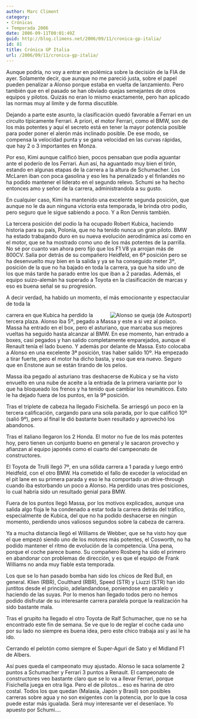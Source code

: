 ```yaml
---
author: Marc Climent
category:
- Crónicas
- Temporada 2006
date: 2006-09-11T00:01:49Z
guid: http://blog.climens.net/2006/09/11/cronica-gp-italia/
id: 81
title: Crónica GP Italia
url: /2006/09/11/cronica-gp-italia/
---
```


Aunque podría, no voy a entrar en polémica sobre la decisión de la FIA de ayer. Solamente decir, que aunque no me pareció justa, sobre el papel pueden penalizar a Alonso porque estaba en vuelta de lanzamiento. Pero también que en el pasado se han obviado quejas semejantes de otros equipos y pilotos. Quizás no eran lo mismo exactamente, pero han aplicado las normas muy al límite y de forma discutible.

Dejando a parte este asunto, la clasificación quedó favorable a Ferrari en un circuito típicamente Ferrari. A priori, el motor Ferrari, como el BMW, son de los más potentes y aquí el secreto está en tener la mayor potencia posible para poder poner el alerón más inclinado posible. De ese modo, se compensa la velocidad punta y se gana velocidad en las curvas rápidas, que hay 2 o 3 importantes en Monza.

Por eso, Kimi aunque calificó bien, pocos pensaban que podía aguantar ante el poderío de los Ferrari. Aun así, ha aguantado muy bien el tirón, estando en algunas etapas de la carrera a la altura de Schumacher. Los McLaren iban con poca gasolina y eso les ha penalizado y el finlandés no ha podido mantener el liderato en el segundo relevo. Schumi se ha hecho entonces amo y señor de la carrera, administrandola a su gusto.

En cualquier caso, Kimi ha mantenido una excelente segunda posición, que aunque no le da aun ninguna victoria esta temporada, le brinda otro podio, pero seguro que le sigue sabiendo a poco. Y a Ron Dennis también.

La tercera posición del podio la ha ocupado Robert Kubica, haciendo historia para su país, Polonia, que no ha tenido nunca un gran piloto. BMW ha estado trabajando duro en su nueva evolución aerodinámica así como en el motor, que se ha mostrado como uno de los más potentes de la parrilla. No sé por cuanto van ahora pero fijo que los F1 V8 ya arrojan más de 800CV. Salía por detrás de su compañero Heidfeld, en 6ª posición pero se ha desenvuelto muy bien en la salida y ya se ha conseguido meter 3º, posición de la que no ha bajado en toda la carrera, ya que ha sido uno de los que más tarde ha parado entre los que iban a 2 paradas. Además, el equipo suizo-alemán ha superado a Toyota en la clasificación de marcas y eso es buena señal se su progresión.
  
A decir verdad, ha habido un momento, el más emocionante y espectacular de toda la
  
 <img align="right" alt="Alonso se queja (de Autosport)" src="http://f1blog.climens.net/files/2006/09/alonso-down.jpg" />carrera en que Kubica ha perdido la tercera plaza. Alonso iba 5º, pegado a Massa y este a si vez al polaco. Massa ha entrado en el box, pero el asturiano, que marcaba sus mejores vueltas ha seguido hasta alcanzar al BMW. En ese momento, han entrado a boxes, casi pegados y han salido completamente emparejados, aunque el Renault tenía el lado bueno. Y además por delante de Massa. Esto colocaba a Alonso en una excelente 3ª posición, tras haber salido 10º. Ha empezado a tirar fuerte, pero el motor ha dicho basta, y eso que era nuevo. Seguro que en Enstone aun se están tirando de los pelos.

Massa iba pegado al asturiano tras deshacerse de Kubica y se ha visto envuelto en una nube de aceite a la entrada de la primera variante por lo que ha bloqueado los frenos y ha tenido que cambiar los neumáticos. Esto le ha dejado fuera de los puntos, en la 9ª posición.

Tras el triplete de cabeza ha llegado Fisichella. Se arriesgó un poco en la tercera calificación, cargando para una sola parada, por lo que calificó 10º (salió 9º), pero al final le dió bastante buen resultado y aprovechó los abandonos.

Tras el italiano llegaron los 2 Honda. El motor no fue de los más potentes hoy, pero tienen un conjunto bueno en general y le sacaron provecho y afianzan al equipo japonés como el cuarto del campeonato de constructores.

El Toyota de Trulli llegó 7º, en una sólida carrera a 1 parada y luego entró Heidfeld, con el otro BMW. Ha cometido el fallo de exceder la velocidad en el pit lane en su primera parada y eso le ha comportado un drive-through cuando iba estorbando un poco a Alonso. Ha perdido unas tres posiciones, lo cual habría sido un resultado genial para BMW.

<!--more--> Fuera de los puntos llegó Massa, por los motivos explicados, aunque una salida algo floja le ha condenado a estar toda la carrera detrás del tráfico, especialmente de Kubica, del que no ha podido deshacerse en ningún momento, perdiendo unos valiosos segundos sobre la cabeza de carrera.

Ya a mucha distancia llegó el Williams de Webber, que se ha visto hoy que el que empezó siendo uno de los motores más potentes, el Cosworth, no ha podido mantener el ritmo de evolución de la competencia. Una pena, porque el coche parece bueno. Su compañero Rosberg ha sido el primero en abandonar con problemas de dirección, y es que el equipo de Frank Williams no anda muy fiable esta temporada.

Los que se lo han pasado bomba han sido los chicos de Red Bull, en general. Klien (RBR), Coulthard (RBR), Speed (STR) y Liuzzi (STR) han ido juntitos desde el principio, adelandandose, poniendose en paralelo y haciendo de las suyas. Por lo menos han llegado todos pero no hemos podido disfrutar de su interesante carrera paralela porque la realización ha sido bastante mala.

Tras el grupito ha llegado el otro Toyota de Ralf Schumacher, que no se ha encontrado este fin de semana. Se ve que lo de reglar el coche cada uno por su lado no siempre es buena idea, pero este chico trabaja así y así le ha ido.

Cerrando el pelotón como siempre el Super-Aguri de Sato y el Midland F1 de Albers.

Así pues queda el campeonato muy ajustado. Alonso le saca solamente 2 puntos a Schumacher y Ferrari 3 puntos a Renault. El campeonato de constructores veo bastante claro que se lo va a llevar Ferrari, porque Fisichella juega en otra liga. Pero el de pilotos&#8230; eso es harina de otro costal. Todos los que quedan (Malasia, Japón y Brasil) son posibles carreras sobre agua y no son exigentes con la potencia, por lo que la cosa puede estar más igualada. Será muy interesante ver el desenlace. Yo apuesto por Schumi&#8230;.